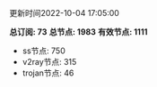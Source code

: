 更新时间2022-10-04 17:05:00

**总订阅: 73**
**总节点: 1983**
**有效节点: 1111**
- ss节点: 750
- v2ray节点: 315
- trojan节点: 46
